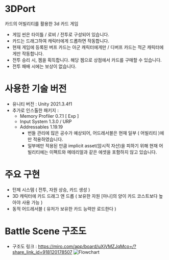 # 3DPort
 카드의 어빌리티를 활용한 3d 카드 게임

 - 게임 씬은 타이틀 / 로비 / 전투로 구성되어 있습니다.
 - 카드는 드래그하여 캐릭터에게 드롭하면 작동합니다.
 - 현재 게임에 등록된 버프 카드는 아군 캐릭터에게만 / 디버프 카드는 적군 캐릭터에게만 작동합니다.
 - 전투 승리 시, 젬을 획득합니다. 해당 젬으로 상점에서 카드를 구매할 수 있습니다.
 - 전투 패배 시에는 보상이 없습니다.

# 사용한 기술 버전
 - 유니티 버전 : Unity 2021.3.4f1 
 - 추가로 인스톨한 패키지 :
   - Memory Profiler 0.7.1 [ Exp ]
   - Input System 1.3.0 / URP
   - Addressables 1.19.19 
     - 번들 관리에 많은 공수가 예상되어, 어드레서블은 현재 일부 ( 어빌리티 )에만 적용하였습니다.
     - 일부에만 적용된 만큼 implicit asset(암시적 자산)을 피하기 위해 현재 어빌리티에는 이펙트와 메테리얼과 같은 에셋을 포함하지 않고 있습니다.
     
# 주요 구현
  - 턴제 시스템 ( 전투, 자원 상승, 카드 생성 )
  - 3D 캐릭터에 카드 드래그 앤 드롭 ( 보유한 자원 [마나]의 양이 카드 코스트보다 높아야 사용 가능 )
  - 동적 어드레서블 ( 유저가 보유한 카드 능력만 로드한다 )
   
# Battle Scene 구조도
 - 구조도 링크 : https://miro.com/app/board/uXjVMZJqMco=/?share_link_id=918120178507
![Flowchart](https://user-images.githubusercontent.com/66342017/231467730-b2aacffc-c29b-4d27-bd91-92abb35b1629.jpg)
